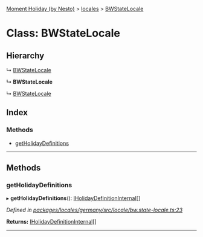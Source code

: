 [Moment Holiday (by Nesto)](../README.md) > [locales](../modules/locales.md) > [BWStateLocale](../classes/locales.bwstatelocale.md)

# Class: BWStateLocale

## Hierarchy

↳  [BWStateLocale](locales.bwstatelocale.md)

**↳ BWStateLocale**

↳  [BWStateLocale](locales.bwstatelocale.md)

## Index

### Methods

* [getHolidayDefinitions](locales.bwstatelocale.md#getholidaydefinitions)

---

## Methods

<a id="getholidaydefinitions"></a>

###  getHolidayDefinitions

▸ **getHolidayDefinitions**(): [IHolidayDefinitionInternal](../interfaces/_node_modules__nesto_software_moment_holiday_core_src_holiday_definition_interface_.iholidaydefinitioninternal.md)[]

*Defined in [packages/locales/germany/src/locale/bw.state-locale.ts:23](https://github.com/nesto-software/moment-holiday/blob/72ce1a6/packages/locales/germany/src/locale/bw.state-locale.ts#L23)*

**Returns:** [IHolidayDefinitionInternal](../interfaces/_node_modules__nesto_software_moment_holiday_core_src_holiday_definition_interface_.iholidaydefinitioninternal.md)[]

___

